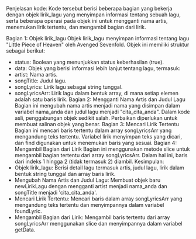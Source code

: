 Penjelasan kode:
Kode tersebut berisi beberapa bagian yang bekerja dengan objek lirik_lagu yang menyimpan informasi tentang sebuah lagu, serta beberapa operasi pada objek ini untuk mengganti nama artis, menemukan lirik tertentu, dan mengambil bagian dari lirik.

Bagian 1: Objek lirik_lagu
Objek lirik_lagu menyimpan informasi tentang lagu "Little Piece of Heaven" oleh Avenged Sevenfold. Objek ini memiliki struktur sebagai berikut:
- status: Boolean yang menunjukkan status keberhasilan (true).
- data: Objek yang berisi informasi lebih lanjut tentang lagu, termasuk:
- artist: Nama artis.
- songTitle: Judul lagu.
- songLyrics: Lirik lagu sebagai string tunggal.
- songLyricsArr: Lirik lagu dalam bentuk array, di mana setiap elemen adalah satu baris lirik.
Bagian 2: Mengganti Nama Artis dan Judul Lagu
Bagian ini mengubah nama artis menjadi nama yang disimpan dalam variabel nama_anda dan judul lagu menjadi "cita_cita_anda". Dalam kode asli, penggabungan objek sedikit salah. Perbaikan diperlukan untuk membuat salinan objek yang benar.
Bagian 3: Mencari Lirik Tertentu
Bagian ini mencari baris tertentu dalam array songLyricsArr yang mengandung teks tertentu. Variabel lirik menyimpan teks yang dicari, dan find digunakan untuk menemukan baris yang sesuai.
Bagian 4: Mengambil Bagian dari Lirik
Bagian ini menggunakan metode slice untuk mengambil bagian tertentu dari array songLyricsArr. Dalam hal ini, baris dari indeks 1 hingga 2 (tidak termasuk 2) diambil.
Kesimpulan:
- Objek lirik_lagu: Berisi detail lagu termasuk artis, judul lagu, lirik dalam bentuk string tunggal dan array baris lirik.
- Mengubah Nama Artis dan Judul Lagu: Membuat objek baru newLirikLagu dengan mengganti artist menjadi nama_anda dan songTitle menjadi 'cita_cita_anda'.
- Mencari Lirik Tertentu: Mencari baris dalam array songLyricsArr yang mengandung teks tertentu dan menyimpannya dalam variabel foundLyric.
- Mengambil Bagian dari Lirik: Mengambil baris tertentu dari array songLyricsArr menggunakan slice dan menyimpannya dalam variabel getData.